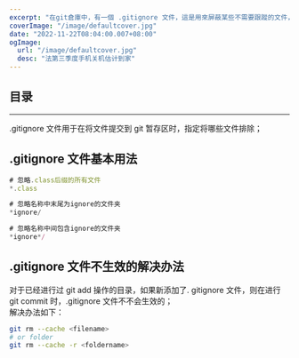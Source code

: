 ```yaml
---
excerpt: "在git倉庫中，有一個 .gitignore 文件，這是用來屏蔽某些不需要跟蹤的文件，其中的內容有归递效果，可以在文件（夾）名前加上 / 消除"
coverImage: "/image/defaultcover.jpg"
date: "2022-11-22T08:04:00.007+08:00"
ogImage:
  url: "/image/defaultcover.jpg"
  desc: "法第三季度手机关机估计到家"
---
```


<!-- 目录标题请假装看不见，用于内部自动生成目录时锚点使用 -->

## 目录

---

.gitignore 文件用于在将文件提交到 git 暂存区时，指定将哪些文件排除；

## .gitignore 文件基本用法

```typescript
# 忽略.class后缀的所有文件
*.class

# 忽略名称中末尾为ignore的文件夹
*ignore/

# 忽略名称中间包含ignore的文件夹
*ignore*/
```

## .gitignore 文件不生效的解决办法

对于已经进行过 git add 操作的目录，如果新添加了. gitignore 文件，则在进行 git commit 时，.gitignore 文件不不会生效的；  
解决办法如下：

```bash
git rm --cache <filename>
# or folder
git rm --cache -r <foldername>
```
